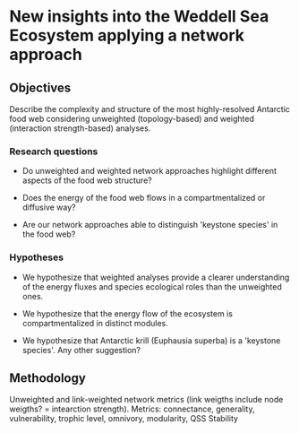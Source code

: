 # New insights into the Weddell Sea Ecosystem applying a network approach

## Objectives

Describe the complexity and structure of the most highly-resolved Antarctic food web considering
unweighted (topology-based) and weighted (interaction strength-based) analyses.

### Research questions

* Do unweighted and weighted network approaches highlight different aspects
of the food web structure?

* Does the energy of the food web flows in a compartmentalized or diffusive way?

* Are our network approaches able to distinguish 'keystone species' in the food web?

### Hypotheses

* We hypothesize that weighted analyses provide a clearer understanding of the energy fluxes 
and species ecological roles than the unweighted ones.

* We hypothesize that the energy flow of the ecosystem is compartmentalized in distinct modules.

* We hypothesize that Antarctic krill (Euphausia superba) is a 'keystone species'. Any other suggestion?

## Methodology

Unweighted and link-weighted network metrics (link weigths include node weigths? = intearction strength).
Metrics: connectance, generality, vulnerability, trophic level, omnivory, modularity, QSS Stability